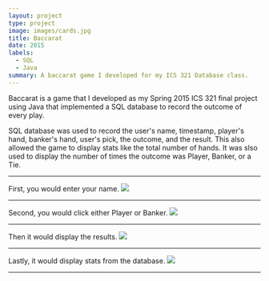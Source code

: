 ```yaml
---
layout: project
type: project
image: images/cards.jpg
title: Baccarat
date: 2015
labels:
  - SQL
  - Java
summary: A baccarat game I developed for my ICS 321 Database class.
---
```


Baccarat is a game that I developed as my Spring 2015 ICS 321 final project using Java that implemented a SQL database to record the outcome of every play.

SQL database was used to record the user's name, timestamp, player's hand, banker's hand, user's pick, the outcome, and the result.
This also allowed the game to display stats like the total number of hands.  It was slso used to display the number of times the outcome was Player, Banker, or a Tie.
<hr>
First, you would enter your name.
<img class="ui image" src="{{ site.baseurl }}/images/bac2a.png">
<hr>
Second, you would click either Player or Banker.
<img class="ui image" src="{{ site.baseurl }}/images/bac3a.png">
<hr>
Then it would display the results.
<img class="ui image" src="{{ site.baseurl }}/images/bac.png">
<hr>
Lastly, it would display stats from the database.
<img class="ui image" src="{{ site.baseurl }}/images/bac5a.png">
<hr>



